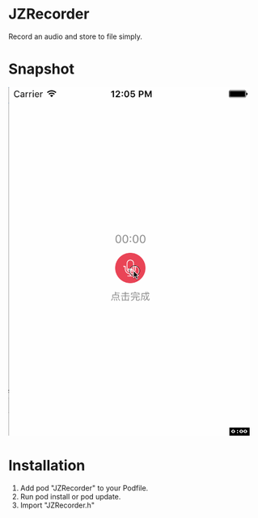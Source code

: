 # JZRecorder
Record an audio and store to file simply.

# Snapshot
![Snapshot~](https://raw.githubusercontent.com/JoeyZeng/JZRecorder/master/snapshot.gif
)


# Installation
1. Add pod "JZRecorder" to your Podfile.
2. Run pod install or pod update.
3. Import "JZRecorder.h"
